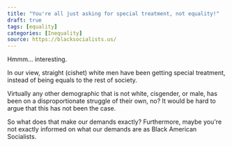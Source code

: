 ```yaml
---
title: "You're all just asking for special treatment, not equality!"
draft: true
tags: [equality]
categories: [Inequality]
source: https://blacksocialists.us/
---
```


Hmmm... interesting.  
  
In our view, straight (cishet) white men have been getting special treatment, instead of being equals to the rest of society.  
  
Virtually any other demographic that is not white, cisgender, or male, has been on a disproportionate struggle of their own, no? It would be hard to argue that this has not been the case.  
  
So what does that make our demands exactly? Furthermore, maybe you're not exactly informed on what our demands are as Black American Socialists.

